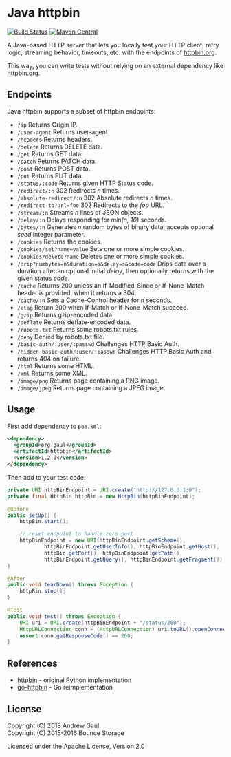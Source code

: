 # Java httpbin

[![Build Status](https://travis-ci.org/gaul/java-httpbin.svg?branch=master)](https://travis-ci.org/gaul/java-httpbin)
[![Maven Central](https://img.shields.io/maven-central/v/org.gaul/httpbin.svg)](https://search.maven.org/#search%7Cga%7C1%7Ca%3A%22httpbin%22)

A Java-based HTTP server that lets you locally test your HTTP client, retry
logic, streaming behavior, timeouts, etc. with the endpoints of
[httpbin.org](https://httpbin.org/).

This way, you can write tests without relying on an external dependency like
httpbin.org.

## Endpoints

Java httpbin supports a subset of httpbin endpoints:

- `/ip` Returns Origin IP.
- `/user-agent` Returns user-agent.
- `/headers` Returns headers.
- `/delete` Returns DELETE data.
- `/get` Returns GET data.
- `/patch` Returns PATCH data.
- `/post` Returns POST data.
- `/put`  Returns PUT data.
- `/status/:code` Returns given HTTP Status code.
- `/redirect/:n` 302 Redirects _n_ times.
- `/absolute-redirect/:n` 302 Absolute redirects _n_ times.
- `/redirect-to?url=foo` 302 Redirects to the _foo_ URL.
- `/stream/:n` Streams _n_ lines of JSON objects.
- `/delay/:n` Delays responding for _min(n, 10)_ seconds.
- `/bytes/:n` Generates _n_ random bytes of binary data, accepts optional _seed_ integer parameter.
- `/cookies` Returns the cookies.
- `/cookies/set?name=value` Sets one or more simple cookies.
- `/cookies/delete?name` Deletes one or more simple cookies.
- `/drip?numbytes=n&duration=s&delay=s&code=code` Drips data over a duration after
  an optional initial _delay_, then optionally returns with the given status _code_.
- `/cache` Returns 200 unless an If-Modified-Since or If-None-Match header is provided, when it returns a 304.
- `/cache/:n` Sets a Cache-Control header for _n_ seconds.
- `/etag` Return 200 when If-Match or If-None-Match succeed.
- `/gzip` Returns gzip-encoded data.
- `/deflate` Returns deflate-encoded data.
- `/robots.txt` Returns some robots.txt rules.
- `/deny` Denied by robots.txt file.
- `/basic-auth/:user/:passwd` Challenges HTTP Basic Auth.
- `/hidden-basic-auth/:user/:passwd` Challenges HTTP Basic Auth and returns 404 on failure.
- `/html` Returns some HTML.
- `/xml` Returns some XML.
- `/image/png` Returns page containing a PNG image.
- `/image/jpeg` Returns page containing a JPEG image.

## Usage

First add dependency to `pom.xml`:

```xml
<dependency>
  <groupId>org.gaul</groupId>
  <artifactId>httpbin</artifactId>
  <version>1.2.0</version>
</dependency>
```

Then add to your test code:

```java
private URI httpBinEndpoint = URI.create("http://127.0.0.1:0");
private final HttpBin httpBin = new HttpBin(httpBinEndpoint);

@Before
public setUp() {
    httpBin.start();

    // reset endpoint to handle zero port
    httpBinEndpoint = new URI(httpBinEndpoint.getScheme(),
            httpBinEndpoint.getUserInfo(), httpBinEndpoint.getHost(),
            httpBin.getPort(), httpBinEndpoint.getPath(),
            httpBinEndpoint.getQuery(), httpBinEndpoint.getFragment());
}

@After
public void tearDown() throws Exception {
    httpBin.stop();
}

@Test
public void test() throws Exception {
    URI uri = URI.create(httpBinEndpoint + "/status/200");
    HttpURLConnection conn = (HttpURLConnection) uri.toURL().openConnection();
    assert conn.getResponseCode() == 200;
}
```

## References

* [httpbin](https://httpbin.org/) - original Python implementation
* [go-httpbin](https://github.com/ahmetb/go-httpbin) - Go reimplementation

## License

Copyright (C) 2018 Andrew Gaul<br />
Copyright (C) 2015-2016 Bounce Storage

Licensed under the Apache License, Version 2.0
